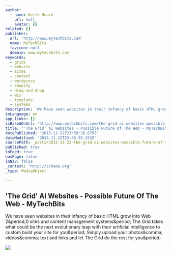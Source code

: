 ```yaml
---
author:
  - name: Keith Hearn
    url: null
    avatar: {}
related: []
publisher:
  url: 'http://www.mytechbits.com'
  name: MyTechBits
  favicon: null
  domain: www.mytechbits.com
keywords:
  - grids
  - website
  - sites
  - content
  - wordpress
  - shopify
  - drag-and-drop
  - wix
  - template
  - systems
description: 'We have seen websites in their infancy of basic HTML grow into Web 2.0 sites and content management systems. The Grid takes what could be the next evolutionary leap with their artificial intelligence to custom build your site for you. Simply upload your photos, videos, text and links and let The Grid do the rest for you.'
inLanguage: en
app_links: []
isBasedOnUrl: 'http://www.mytechbits.com/the-grid-ai-websites-possible-future-of-the-web/9812310/'
title: "'The Grid' AI Websites - Possible Future Of The Web - MyTechBits"
datePublished: '2015-11-22T23:59:26.679Z'
dateModified: '2015-11-22T23:56:35.153Z'
sourcePath: _posts/2015-11-22-the-grid-ai-websites-possible-future-of-the-web-mytech.md
published: true
inFeed: true
hasPage: false
inNav: false
_context: 'http://schema.org'
_type: MediaObject

---
```

<article style=""><h1>'The Grid' AI Websites - Possible Future Of The Web - MyTechBits</h1><p>We have seen websites in their infancy of basic HTML grow into Web 2&amp;period;0 sites and content management systems&amp;period; The Grid takes what could be the next evolutionary leap with their artificial intelligence to custom build your site for you&amp;period; Simply upload your photos&amp;comma; videos&amp;comma; text and links and let The Grid do the rest for you&amp;period;</p><img src="http://www.mytechbits.com/wp-content/uploads/2015/07/003.jpg" /></article>
